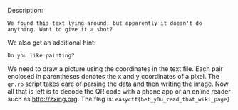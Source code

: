 Description:
```
We found this text lying around, but apparently it doesn't do anything. Want to give it a shot?
```
We also get an additional hint:
```
Do you like painting?
```
We need to draw a picture using the coordinates in the text file. Each pair enclosed in parentheses denotes the x and y coordinates of a pixel. The ```qr.rb``` script takes care of parsing the data and then writing the image.
Now all that is left is to decode the QR code with a phone app or an online reader such as http://zxing.org.
The flag is: ```easyctf{bet_y0u_read_that_wiki_page}```
